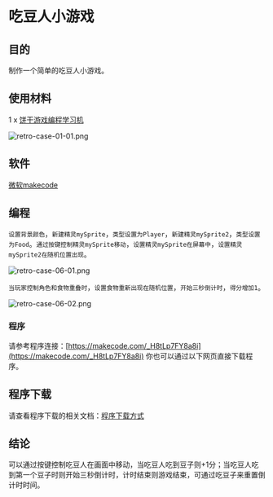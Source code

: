 ﻿# 吃豆人小游戏

## 目的

制作一个简单的吃豆人小游戏。

## 使用材料

1 x [饼干游戏编程学习机](https://item.taobao.com/item.htm?spm=a1z10.5-c-s.w4002-18602834185.82.51a95ccfE1IJt1&id=644090757603)

![retro-case-01-01.png](https://wiki-media-ef.oss-cn-hongkong.aliyuncs.com//images/retro-case-01-01.png)

## 软件

[微软makecode](https://arcade.makecode.com/)

## 编程

`设置背景颜色`，`新建精灵mySprite`，`类型设置为Player`，`新建精灵mySprite2`，`类型设置为Food`。`通过按键控制精灵mySprite移动`，`设置精灵mySprite在屏幕中`，`设置精灵mySprite2在随机位置出现`。

![retro-case-06-01.png](https://wiki-media-ef.oss-cn-hongkong.aliyuncs.com//images/retro-case-06-01.png)

`当玩家控制角色和食物重叠时`，`设置食物重新出现在随机位置`，`开始三秒倒计时`，`得分增加1`。

![retro-case-06-02.png](https://wiki-media-ef.oss-cn-hongkong.aliyuncs.com//images/retro-case-06-02.png)

### 程序

请参考程序连接：[https://makecode.com/_H8tLp7FY8a8i](https://makecode.com/_H8tLp7FY8a8i)
你也可以通过以下网页直接下载程序。

## 程序下载

请查看程序下载的相关文档：[程序下载方式](https://www.yuque.com/elecfreaks-learn/retro/wxo25w)


## 结论

可以通过按键控制吃豆人在画面中移动，当吃豆人吃到豆子则+1分；当吃豆人吃到第一个豆子时则开始三秒倒计时，计时结束则游戏结束，可通过吃豆子来重置倒计时时间。

